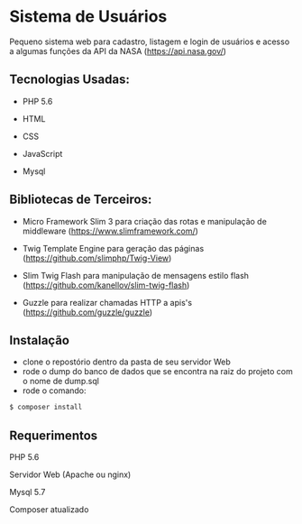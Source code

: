 
# Sistema de Usuários

Pequeno sistema web para cadastro, listagem e login de usuários e acesso a algumas funções da API da NASA (https://api.nasa.gov/)

## Tecnologias Usadas:

- PHP 5.6

- HTML

- CSS

- JavaScript

- Mysql

## Bibliotecas de Terceiros:

- Micro Framework Slim 3 para criação das rotas e manipulação de middleware (https://www.slimframework.com/)

- Twig Template Engine para geração das páginas (https://github.com/slimphp/Twig-View)

- Slim Twig Flash para manipulação de mensagens estilo flash (https://github.com/kanellov/slim-twig-flash)

- Guzzle para realizar chamadas HTTP a apis's (https://github.com/guzzle/guzzle)

## Instalação

- clone o repostório dentro da pasta de seu servidor Web
- rode o dump do banco de dados que se encontra na raiz do projeto com o nome de dump.sql
- rode o comando:
```bash
$ composer install
```

## Requerimentos

PHP 5.6

Servidor Web (Apache ou nginx)

Mysql 5.7

Composer atualizado





